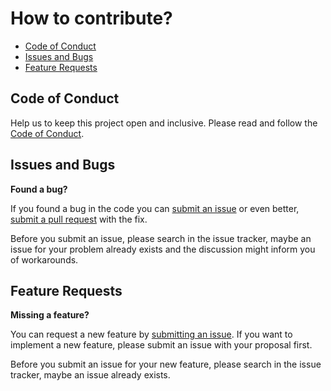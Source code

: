 # How to contribute? <!-- omit in toc -->

- [Code of Conduct](#code-of-conduct)
- [Issues and Bugs](#issues-and-bugs)
- [Feature Requests](#feature-requests)

## Code of Conduct

Help us to keep this project open and inclusive. Please read and follow the [Code of Conduct][1].

## Issues and Bugs

**Found a bug?**

If you found a bug in the code you can [submit an issue][2] or even better, [submit a pull request][3] with the fix.

Before you submit an issue, please search in the issue tracker, maybe an issue for your problem already exists and the discussion might inform you of workarounds.

## Feature Requests

**Missing a feature?**

You can request a new feature by [submitting an issue][3]. If you want to implement a new feature, please submit an issue with your proposal first.

Before you submit an issue for your new feature, please search in the issue tracker, maybe an issue already exists.

[1]: ./CODE_OF_CONDUCT.md
[2]: https://github.com/kevinpollet/typescript-container-action-template/issues
[3]: https://github.com/kevinpollet/typescript-container-action-template/pulls
